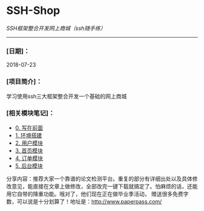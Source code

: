 
# SSH-Shop

*SSH框架整合开发网上商城（ssh随手练）*
***

### [日期]：
2018-07-23

### [项目简介]：
学习使用ssh三大框架整合开发一个基础的网上商城

### [相关模块笔记]：

* [0. 写在前面][1]
* [1. 环境搭建][2]
* [2. 用户模块][3]
* [3. 首页模块][4]
* [4. 订单模块][5]
* [5. 后台模块][6]

[1]:https://www.zybuluo.com/Magicode/note/1192818
[2]:https://www.zybuluo.com/Magicode/note/1193134
[3]:https://www.zybuluo.com/Magicode/note/1195112
[4]:https://www.zybuluo.com/Magicode/note/1209258
[5]:https://www.zybuluo.com/Magicode/note/1215373
[6]:https://www.zybuluo.com/Magicode/note/1218857
分享内容：推荐大家一个靠谱的论文检测平台。重复的部分有详细出处以及具体修改意见，能直接在文章上做修改，全部改完一键下载就搞定了。怕麻烦的话，还能用它自带的降重功能。哦对了，他们现在正在做毕业季活动， 赠送很多免费字数，可以说是十分划算了！地址是：http://www.paperpass.com/
